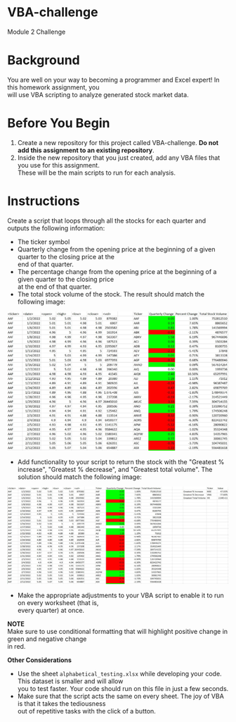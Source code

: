 #
# VBA-challenge
Module 2 Challenge

#
# Background
You are well on your way to becoming a programmer and Excel expert! In this homework assignment, you \
will use VBA scripting to analyze generated stock market data.

#
# Before You Begin
1. Create a new repository for this project called VBA-challenge. **Do not add this assignment to an existing repository**.
2. Inside the new repository that you just created, add any VBA files that you use for this assignment. \
These will be the main scripts to run for each analysis.

#
# Instructions
Create a script that loops through all the stocks for each quarter and outputs the following information:
* The ticker symbol
* Quarterly change from the opening price at the beginning of a given quarter to the closing price at the \
end of that quarter.
* The percentage change from the opening price at the beginning of a given quarter to the closing price \
at the end of that quarter.
* The total stock volume of the stock. The result should match the following image:

![alt text](images/image.png)

* Add functionality to your script to return the stock with the "Greatest % increase", "Greatest % decrease", and "Greatest total volume". The solution should match the following image:

![alt text](images/image-1.png)

* Make the appropriate adjustments to your VBA script to enable it to run on every worksheet (that is, \
every quarter) at once.

**NOTE** \
Make sure to use conditional formatting that will highlight positive change in green and negative change \
in red.

**Other Considerations**
* Use the sheet `alphabetical_testing.xlsx` while developing your code. This dataset is smaller and will allow \
you to test faster. Your code should run on this file in just a few seconds.
* Make sure that the script acts the same on every sheet. The joy of VBA is that it takes the tediousness \
out of repetitive tasks with the click of a button.